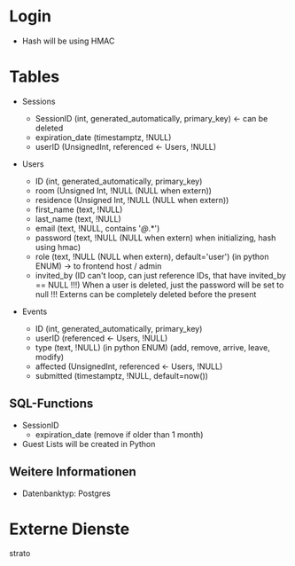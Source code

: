 # Login
- Hash will be using HMAC

# Tables
- Sessions
  - SessionID (int, generated_automatically, primary_key) <- can be deleted
  - expiration_date (timestamptz, !NULL)
  - userID (UnsignedInt, referenced <- Users, !NULL)

- Users
  - ID (int, generated_automatically, primary_key)
  - room (Unsigned Int, !NULL (NULL when extern))
  - residence (Unsigned Int, !NULL (NULL when extern))
  - first_name (text, !NULL)
  - last_name (text, !NULL)
  - email (text, !NULL, contains '*@*.*')
  - password (text, !NULL (NULL when extern) when initializing, hash using hmac)
  - role (text, !NULL (NULL when extern), default='user') (in python ENUM) -> to frontend host / admin
  - invited_by (ID can't loop, can just reference IDs, that have invited_by == NULL !!!)
When a user is deleted, just the password will be set to null !!!
Externs can be completely deleted before the present

- Events
  - ID (int, generated_automatically, primary_key)
  - userID (referenced <- Users, !NULL)
  - type (text, !NULL) (in python ENUM) (add, remove, arrive, leave, modify)
  - affected (UnsignedInt, referenced <- Users, !NULL)
  - submitted (timestamptz, !NULL, default=now())


## SQL-Functions
- SessionID
  - expiration_date (remove if older than 1 month)
- Guest Lists will be created in Python

## Weitere Informationen
- Datenbanktyp: Postgres

# Externe Dienste
strato
